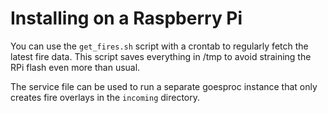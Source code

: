 # Installing on a Raspberry Pi

You can use the `get_fires.sh` script with a crontab to regularly fetch the latest fire data. This script saves everything in /tmp to avoid straining the RPi flash
even more than usual.

The service file can be used to run a separate goesproc instance that only creates fire overlays in the `incoming` directory.

